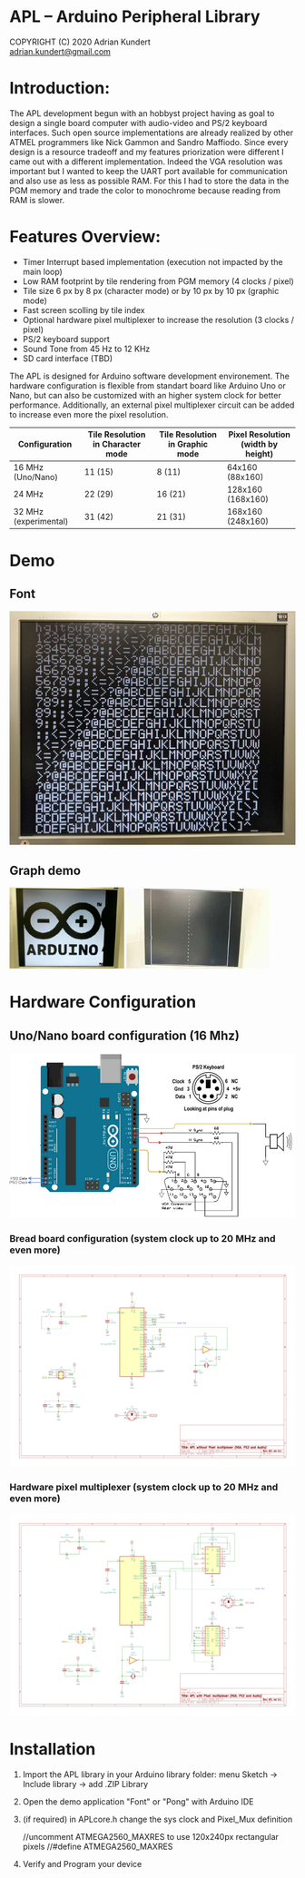 # APL – Arduino Peripheral Library

COPYRIGHT (C) 2020 Adrian Kundert  
[adrian.kundert@gmail.com](mailto:adrian.kundert@gmail.com)  

# Introduction:

The APL development begun with an hobbyst project having as goal to design a single board computer with audio-video and PS/2 keyboard interfaces. Such open source implementations are already realized by other ATMEL programmers like Nick Gammon and Sandro Maffiodo. Since every design is a resource tradeoff and my features priorization were different I came out with a different implementation. Indeed the VGA resolution was important but I wanted to keep the UART port available for communication and also use as less as possible RAM. For this I had to store the data in the PGM memory and trade the color to monochrome because reading from RAM is slower.

# Features Overview:

- Timer Interrupt based implementation (execution not impacted by the main loop)
- Low RAM footprint by tile rendering from PGM memory (4 clocks / pixel)
- Tile size 6 px by 8 px (character mode) or by 10 px by 10 px (graphic mode)
- Fast screen scolling by tile index
- Optional hardware pixel multiplexer to increase the resolution (3 clocks / pixel)
- PS/2 keyboard support
- Sound Tone from 45 Hz to 12 KHz
- SD card interface (TBD)

The APL is designed for Arduino software development environement. The hardware configuration is flexible from standart board like Arduino Uno or Nano, but can also be customized with an higher system clock for better performance. Additionally, an external pixel multiplexer circuit can be added to increase even more the pixel resolution.

| Configuration | Tile Resolution in Character mode | Tile Resolution in Graphic mode | Pixel Resolution (width by height) |
| --- | --- | --- | --- |
| 16 MHz (Uno/Nano) | 11 (15) | 8 (11) | 64x160 (88x160) |
| 24 MHz | 22 (29) | 16 (21) | 128x160 (168x160) |
| 32 MHz (experimental) | 31 (42) |  21 (31) | 168x160 (248x160) |

# Demo

## Font

![font demo](doc/screen-font.jpg)

## Graph demo

[<img width='40%' src='doc/logo.jpg'/>](https://www.youtube.com/watch?v=c0AHMCGUVl8)
[<img width='50%' src='doc/pong.jpg'/>](https://www.youtube.com/watch?v=c0AHMCGUVl8)

# Hardware Configuration

## Uno/Nano board configuration (16 Mhz)

![uno](doc/uno.png)

### Bread board configuration (system clock up to 20 MHz and even more)

![uno](doc/schema_APL_without_mux.png)

### Hardware pixel multiplexer (system clock up to 20 MHz and even more)

![uno](doc/schema_APL_with_mux.png)

# Installation

1. Import the APL library in your Arduino library folder: menu Sketch -> Include library -> add .ZIP Library
2. Open the demo application "Font" or "Pong" with Arduino IDE
3. (if required) in APLcore.h change the sys clock and Pixel_Mux definition

	//uncomment ATMEGA2560_MAXRES to use 120x240px rectangular pixels
	//#define ATMEGA2560_MAXRES
  
4. Verify and Program your device
